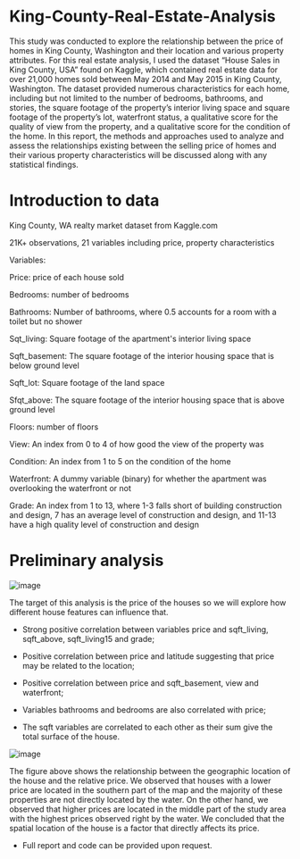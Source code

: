 # King-County-Real-Estate-Analysis

This study was conducted to explore the relationship between the price of homes in
King County, Washington and their location and various property attributes. For this real estate
analysis, I used the dataset “House Sales in King County, USA” found on Kaggle, which
contained real estate data for over 21,000 homes sold between May 2014 and May 2015 in
King County, Washington. The dataset provided numerous characteristics for each home,
including but not limited to the number of bedrooms, bathrooms, and stories, the square footage
of the property’s interior living space and square footage of the property’s lot, waterfront status,
a qualitative score for the quality of view from the property, and a qualitative score for the
condition of the home. In this report, the methods and approaches used to
analyze and assess the relationships existing between the selling price of homes and their
various property characteristics will be discussed along with any statistical findings. 

# Introduction to data

King County, WA realty market dataset from Kaggle.com

21K+ observations, 21 variables including price, property characteristics

Variables:

Price: price of each house sold

Bedrooms: number of bedrooms

Bathrooms: Number of bathrooms, where 0.5 accounts for a room with a toilet but no shower

Sqt_living: Square footage of the apartment's interior living space

Sqft_basement: The square footage of the interior housing space that is below ground level

Sqft_lot: Square footage of the land space

Sfqt_above: The square footage of the interior housing space that is above ground level

Floors: number of floors

View: An index from 0 to 4 of how good the view of the property was

Condition: An index from 1 to 5 on the condition of the home 

Waterfront:  A dummy variable (binary) for whether the apartment was overlooking the waterfront or not

Grade: An index from 1 to 13, where 1-3 falls short of building construction and design, 7 has an average level of construction and design, and 11-13 have a high quality level of construction and design

# Preliminary analysis

![image](https://github.com/ambroso0/King-County-Real-Estate-Analysis/assets/38117605/027dd318-6db7-465c-9b44-14edf27637ce)

The target of this analysis is the price of the houses so we will explore how different house features can influence that. 

- Strong positive correlation between variables price and sqft_living, sqft_above, sqft_living15 and grade; 

- Positive correlation between price and latitude suggesting that price may be related to the location;

- Positive correlation between price and sqft_basement, view and waterfront;

- Variables bathrooms and bedrooms are also correlated with price;

- The sqft variables are correlated to each other as their sum give the total surface of the house.   

![image](https://github.com/ambroso0/King-County-Real-Estate-Analysis/assets/38117605/76fe70c0-665a-4585-965e-5a315b3a0bc1)

The figure above shows the relationship between the geographic location of the house and the relative price. We observed that houses with a lower price are located in the southern part of the map and the majority of these properties are not directly located by the water. On the other hand, we observed that higher prices are located in the middle part of the study area with the highest prices observed right by the water. We concluded that the spatial location of the house is a factor that directly affects its price. 

* Full report and code can be provided upon request.
